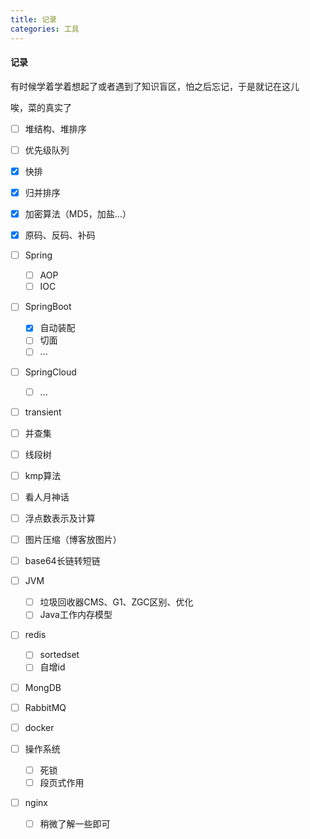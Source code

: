 ```yaml
---
title: 记录
categories: 工具
---
```


#### 记录

有时候学着学着想起了或者遇到了知识盲区，怕之后忘记，于是就记在这儿

唉，菜的真实了

- [ ] 堆结构、堆排序
- [ ] 优先级队列
- [x] 快排
- [x] 归并排序
- [x] 加密算法（MD5，加盐...）
- [x] 原码、反码、补码
- [ ] Spring

  - [ ] AOP
  - [ ] IOC
- [ ] SpringBoot

  - [x] 自动装配
  - [ ] 切面
  - [ ] ...
- [ ] SpringCloud

  - [ ] ...
- [ ] transient
- [ ] 并查集
- [ ] 线段树
- [ ] kmp算法
- [ ] 看人月神话
- [ ] 浮点数表示及计算
- [ ] 图片压缩（博客放图片）
- [ ] base64长链转短链
- [ ] JVM
  - [ ] 垃圾回收器CMS、G1、ZGC区别、优化
  - [ ] Java工作内存模型
- [ ] redis

  - [ ] sortedset
  - [ ] 自增id
- [ ] MongDB
- [ ] RabbitMQ
- [ ] docker
- [ ] 操作系统
  - [ ] 死锁
  - [ ] 段页式作用
  
- [ ] nginx
  - [ ] 稍微了解一些即可
